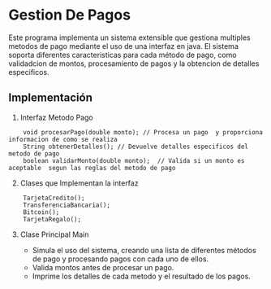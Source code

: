 # Gestion De Pagos

Este programa implementa un sistema extensible que gestiona multiples metodos de pago mediante el uso de una interfaz en java. El sistema soporta diferentes caracteristicas para cada método de pago, como validadcion de montos, procesamiento de pagos y la obtencion de detalles especificos.

## Implementación

1. Interfaz Metodo Pago

```
    void procesarPago(double monto); // Procesa un pago  y proporciona informacion de como se realiza
    String obtenerDetalles(); // Devuelve detalles especificos del metodo de pago
    boolean validarMonto(double monto);  // Valida si un monto es aceptable  segun las reglas del metodo de pago
```

2. Clases que Implementan la interfaz

```
    TarjetaCredito();
    TransferenciaBancaria();
    Bitcoin();
    TarjetaRegalo();
```

3. Clase Principal Main

   - Simula el uso del sistema, creando una lista de diferentes métodos de pago y procesando pagos con cada uno de ellos.
   - Valida montos antes de procesar un pago.
   - Imprime los detalles de cada metodo y el resultado de los pagos.
